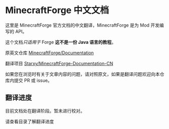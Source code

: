 # MinecraftForge 中文文档

这里是 MinecraftForge 官方文档的中文翻译，MinecraftForge 是为 Mod 开发编写的 API。

这个文档*只适用于* Forge **这不是一份 Java 语言的教程**。

原英文仓库 [MinecraftForge/Documentation](https://github.com/MinecraftForge/Documentation)

翻译项目 [Starxy/MinecraftForge-Documentation-CN](https://github.com/Starxy/MinecraftForge-Documentation-CN)

如果您在浏览时有关于文章内容的问题，请对照原文，如果是翻译问题欢迎向本仓库内提交 PR 或 issue。

## 翻译进度

目前文档处在翻译阶段。暂未进行校对。

请查看目录了解翻译进度
